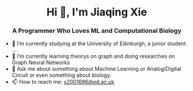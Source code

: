 <h1 align="center">Hi 👋, I'm Jiaqing Xie</h1>

<h3 align="center">A Programmer Who Loves ML and Computational Biology</h3>


- 🔭 I’m currently studying at the University of Edinburgh, a junior student. ...
- 🌱 I’m currently learning theorys on graph and doing researches on Graph Neural Networks
- 💬 Ask me about something about Machine Learning or Analog/Digital Circuit or even something about biology.
- 📫 How to reach me: s2001696@ed.ac.uk

<!--
**JIAQING-XIE/JIAQING-XIE** is a ✨ _special_ ✨ repository because its `README.md` (this file) appears on your GitHub profile.

Here are some ideas to get you started:

- 👯 I’m looking to collaborate on ...
- 🤔 I’m looking for help with ...


- 😄 Pronouns: ...
- ⚡ Fun fact: ...
-->
